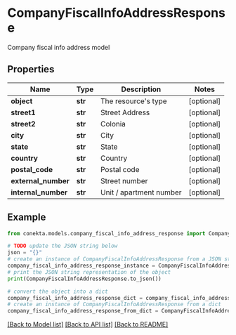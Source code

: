 # CompanyFiscalInfoAddressResponse

Company fiscal info address model

## Properties

Name | Type | Description | Notes
------------ | ------------- | ------------- | -------------
**object** | **str** | The resource&#39;s type | [optional] 
**street1** | **str** | Street Address | [optional] 
**street2** | **str** | Colonia | [optional] 
**city** | **str** | City | [optional] 
**state** | **str** | State | [optional] 
**country** | **str** | Country | [optional] 
**postal_code** | **str** | Postal code | [optional] 
**external_number** | **str** | Street number | [optional] 
**internal_number** | **str** | Unit / apartment number | [optional] 

## Example

```python
from conekta.models.company_fiscal_info_address_response import CompanyFiscalInfoAddressResponse

# TODO update the JSON string below
json = "{}"
# create an instance of CompanyFiscalInfoAddressResponse from a JSON string
company_fiscal_info_address_response_instance = CompanyFiscalInfoAddressResponse.from_json(json)
# print the JSON string representation of the object
print(CompanyFiscalInfoAddressResponse.to_json())

# convert the object into a dict
company_fiscal_info_address_response_dict = company_fiscal_info_address_response_instance.to_dict()
# create an instance of CompanyFiscalInfoAddressResponse from a dict
company_fiscal_info_address_response_from_dict = CompanyFiscalInfoAddressResponse.from_dict(company_fiscal_info_address_response_dict)
```
[[Back to Model list]](../README.md#documentation-for-models) [[Back to API list]](../README.md#documentation-for-api-endpoints) [[Back to README]](../README.md)



